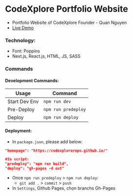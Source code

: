 # CodeXplore Portfolio Website

- Portfolio Website of CodeXplore Founder - Quan Nguyen
- [Live Demo](https://codexplorerepo.github.io/)

### Technology:

- Font: Poppins
- Next.js, React.js, HTML, JS, SASS

### Commands

#### Development Commands:

| Usage         | Command             |
| ------------- | ------------------- |
| Start Dev Env | `npm run dev`       |
| Pre-Deploy    | `npm run predeploy` |
| Deploy        | `npm run deploy`    |

#### Deployment:

- In `package.json`, please add below:

```json
"homepage": "https://codexplorerepo.github.io/"

#In script:
"predeploy": "npm run build",
"deploy": "gh-pages -d out"
```

- Once `npm run predeploy` > `npm run deploy`:
  - `git add .` > `commit` > `push`
- In `Settings`, Github Pages, chọn branchs Gh-Pages

